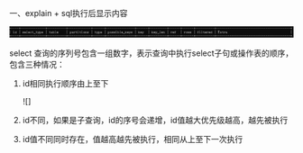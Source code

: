 一、explain + sql执行后显示内容

![](https://github.com/heartccace/mysql/blob/master/images/exlpain包含信息.png)

select 查询的序列号包含一组数字，表示查询中执行select子句或操作表的顺序，包含三种情况：

1. id相同执行顺序由上至下

   ![]

2. id不同，如果是子查询，id的序号会递增，id值越大优先级越高，越先被执行

3. id值不同同时存在，值越高越先被执行，相同从上至下一次执行